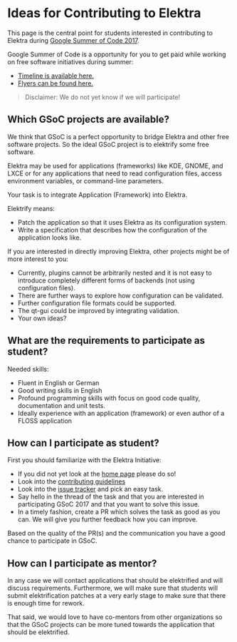 # Ideas for Contributing to Elektra

This page is the central point for students interested in contributing to Elektra during
[Google Summer of Code 2017](https://summerofcode.withgoogle.com).

Google Summer of Code is a opportunity for you to get paid while working on free software
initiatives during summer:

- [Timeline is available here.](https://developers.google.com/open-source/gsoc/timeline)
- [Flyers can be found here.](https://developers.google.com/open-source/gsoc/resources/media)

> Disclaimer: We do not yet know if we will participate!


## Which GSoC projects are available?

We think that GSoC is a perfect opportunity to bridge Elektra and other free
software projects. So the ideal GSoC project is to elektrify some free software.

Elektra may be used for applications (frameworks) like KDE, GNOME,
and LXCE or for any applications that need to read configuration files,
access environment variables, or command-line parameters.

Your task is to integrate Application (Framework) into Elektra.

Elektrify means:

- Patch the application so that it uses Elektra as its configuration system.
- Write a specification that describes how the configuration of the application
  looks like.

If you are interested in directly improving Elektra, other projects might be of
more interest to you:

- Currently, plugins cannot be arbitrarily nested and it is not easy to introduce
  completely different forms of backends (not using configuration files).
- There are further ways to explore how configuration can be validated.
- Further configuration file formats could be supported.
- The qt-gui could be improved by integrating validation.
- Your own ideas?


## What are the requirements to participate as student?

Needed skills:

- Fluent in English or German
- Good writing skills in English
- Profound programming skills with focus on good code quality, documentation and unit tests.
- Ideally experience with an application (framework) or even author of a FLOSS application


## How can I participate as student?

First you should familiarize with the Elektra Initiative:

- If you did not yet look at the [home page](https://www.libelektra.org/) please do so!
- Look into the [contributing guidelines](/.github/CONTRIBUTING.md)
- Look into the [issue tracker](https://issues.libelektra.org/) and pick an easy task.
- Say hello in the thread of the task and that you are interested in participating
  GSoC 2017 and that you want to solve this issue.
- In a timely fashion, create a PR which solves the task as good as you can.
  We will give you further feedback how you can improve.

Based on the quality of the PR(s) and the communication you have a good chance
to participate in GSoC.


## How can I participate as mentor?

In any case we will contact applications that should be elektrified and will
discuss requirements. Furthermore, we will make sure that students will submit
elektrification patches at a very early stage to make sure that there is enough
time for rework.

That said, we would love to have co-mentors from other organizations so that the GSoC projects
can be more tuned towards the application that should be elektrified.

